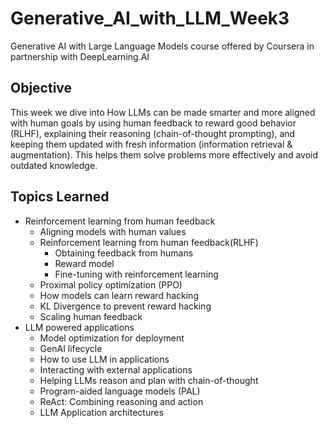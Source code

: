 # Generative_AI_with_LLM_Week3
Generative AI with Large Language Models course offered by Coursera in partnership with DeepLearning.AI

## Objective

This week we dive into How LLMs can be made smarter and more aligned with human goals by using human feedback to reward good behavior (RLHF), explaining their reasoning (chain-of-thought prompting), and keeping them updated with fresh information (information retrieval & augmentation). This helps them solve problems more effectively and avoid outdated knowledge.

## Topics Learned

- Reinforcement learning from human feedback
    - Aligning models with human values
    - Reinforcement learning from human feedback(RLHF)
        - Obtaining feedback from humans
        - Reward model
        - Fine-tuning with reinforcement learning
    - Proximal policy optimization (PPO)
    - How models can learn reward hacking 
    - KL Divergence to prevent reward hacking
    - Scaling human feedback
- LLM powered applications
	- Model optimization for deployment
	- GenAI lifecycle
	- How to use LLM in applications
    - Interacting with external applications
    - Helping LLMs reason and plan with chain-of-thought
    - Program-aided language models (PAL)
    - ReAct: Combining reasoning and action
    - LLM Application architectures

